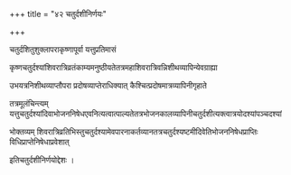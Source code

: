 +++
title = "४२ चतुर्दशीनिर्णयः"

+++

चतुर्दशितुशुक्लापराकृष्णापूर्वा यत्तुप्रतिमासं

कृष्णचतुर्दश्यांशिवरात्रिव्रतंकाम्यमनुष्ठीयतेतत्रमहाशिवरात्रिवन्निशीथव्यापिन्येवग्राह्या

उभयत्रनिशीथव्याप्तौपरा प्रदोषव्याप्तेराधिक्यात् कैश्चित्प्रदोषमात्रव्यापिनीगृहाते

तत्रमूलंचिन्त्यम् यत्तुचतुर्दश्यांदिवाभोजननिषेधएवनित्यत्वात्पाल्यतेतत्रभोजनकालव्यापिनीचतुर्दशीत्यक्त्वात्रयोदश्यांपञ्चदश्यां

भोक्तव्यम् शिवरात्रिव्रतिभिस्तुचतुर्दश्यामेवपारनाकर्तव्यानतत्रचतुर्दश्यष्टमीदिवेतिभोजननिषेधप्राप्तिः विधिप्राप्तेनिषेधाप्रवेशात्

इतिचतुर्दशीनिर्णयोद्देशः ।
